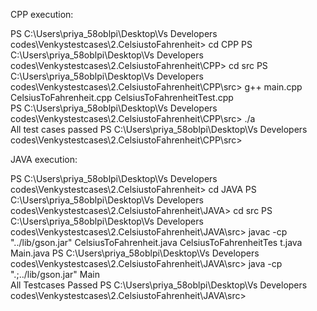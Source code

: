 CPP execution:

PS C:\Users\priya_58oblpi\Desktop\Vs Developers codes\Venkystestcases\2.CelsiustoFahrenheit> cd CPP
PS C:\Users\priya_58oblpi\Desktop\Vs Developers codes\Venkystestcases\2.CelsiustoFahrenheit\CPP> cd src
PS C:\Users\priya_58oblpi\Desktop\Vs Developers codes\Venkystestcases\2.CelsiustoFahrenheit\CPP\src> g++ main.cpp CelsiusToFahrenheit.cpp CelsiusToFahrenheitTest.cpp            
PS C:\Users\priya_58oblpi\Desktop\Vs Developers codes\Venkystestcases\2.CelsiustoFahrenheit\CPP\src> ./a                                                                         
All test cases passed
PS C:\Users\priya_58oblpi\Desktop\Vs Developers codes\Venkystestcases\2.CelsiustoFahrenheit\CPP\src>


JAVA execution:

PS C:\Users\priya_58oblpi\Desktop\Vs Developers codes\Venkystestcases\2.CelsiustoFahrenheit> cd JAVA
PS C:\Users\priya_58oblpi\Desktop\Vs Developers codes\Venkystestcases\2.CelsiustoFahrenheit\JAVA> cd src
PS C:\Users\priya_58oblpi\Desktop\Vs Developers codes\Venkystestcases\2.CelsiustoFahrenheit\JAVA\src> javac -cp "../lib/gson.jar" CelsiusToFahrenheit.java CelsiusToFahrenheitTes
t.java Main.java
PS C:\Users\priya_58oblpi\Desktop\Vs Developers codes\Venkystestcases\2.CelsiustoFahrenheit\JAVA\src> java -cp ".;../lib/gson.jar" Main                                          
All Testcases Passed
PS C:\Users\priya_58oblpi\Desktop\Vs Developers codes\Venkystestcases\2.CelsiustoFahrenheit\JAVA\src>